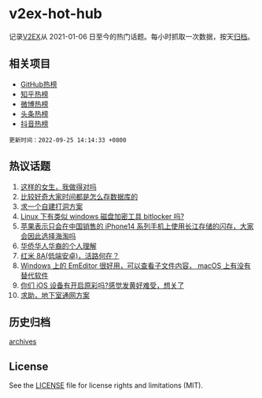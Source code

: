 # v2ex-hot-hub

 记录[V2EX](https://www.v2ex.com/)从 2021-01-06 日至今的热门话题。每小时抓取一次数据，按天[归档](archives)。
 
 ## 相关项目

- [GitHub热榜](https://github.com/lonnyzhang423/github-hot-hub)
- [知乎热榜](https://github.com/lonnyzhang423/zhihu-hot-hub)
- [微博热榜](https://github.com/lonnyzhang423/weibo-hot-hub)
- [头条热榜](https://github.com/lonnyzhang423/toutiao-hot-hub)
- [抖音热榜](https://github.com/lonnyzhang423/douyin-hot-hub)


 `更新时间：2022-09-25 14:14:33 +0800`

## 热议话题

1. [这样的女生，我做得对吗](https://www.v2ex.com/t/882685)
1. [比较好奇大家时间都是怎么存数据库的](https://www.v2ex.com/t/882628)
1. [求一个自建打洞方案](https://www.v2ex.com/t/882721)
1. [Linux 下有类似 windows 磁盘加密工具 bitlocker 吗?](https://www.v2ex.com/t/882712)
1. [苹果表示只会在中国销售的 iPhone14 系列手机上使用长江存储的闪存，大家会因此选择海淘吗](https://www.v2ex.com/t/882764)
1. [华侨华人华裔的个人理解](https://www.v2ex.com/t/882730)
1. [红米 8A(低端安卓)，活路何在？](https://www.v2ex.com/t/882766)
1. [Windows 上的 EmEditor 很好用，可以查看子文件内容， macOS 上有没有替代软件](https://www.v2ex.com/t/882696)
1. [你们 iOS 设备有开启原彩吗?感觉发黄好难受，想关了](https://www.v2ex.com/t/882665)
1. [求助，地下室通网方案](https://www.v2ex.com/t/882652)

## 历史归档

[archives](archives)

## License

See the [LICENSE](LICENSE) file for license rights and limitations (MIT).
